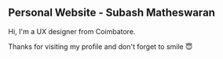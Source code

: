 <h2>Personal Website - Subash Matheswaran</h2>
<p>Hi, I'm a UX designer from Coimbatore.</p>

Thanks for visiting my profile and don't forget to smile 😇
